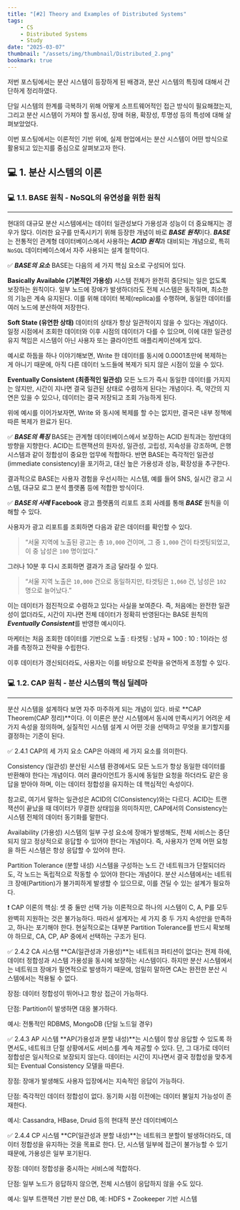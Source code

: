 ```yaml
---
title: "[#2] Theory and Examples of Distributed Systems"
tags:
    - CS
    - Distributed Systems
    - Study
date: "2025-03-07"
thumbnail: "/assets/img/thumbnail/Distributed_2.png"
bookmark: true
---
```


저번 포스팅에서는 분산 시스템이 등장하게 된 배경과, 분산 시스템의 특징에 대해서 간단하게 정리하였다.

단일 시스템의 한계를 극복하기 위해 어떻게 소프트웨어적인 접근 방식이 필요해졌는지, 그리고 분산 시스템이 가져야 할 동시성, 장애 허용, 확장성, 투명성 등의 특성에 대해 살펴보았었다.

이번 포스팅에서는 이론적인 기반 위에, 실제 현업에서는 분산 시스템이 어떤 방식으로 활용되고 있는지를 중심으로 살펴보고자 한다.


## 💻 1. 분산 시스템의 이론

### 💻 1.1. BASE 원칙 - NoSQL의 유연성을 위한 원칙
---
현대의 대규모 분산 시스템에서는 데이터 일관성보다 가용성과 성능이 더 중요해지는 경우가 많다. 이러한 요구를 만족시키기 위해 등장한 개념이 바로 ***BASE 원칙***이다. ***BASE***는 전통적인 관계형 데이터베이스에서 사용하는 ***ACID 원칙***과 대비되는 개념으로, 특히 `NoSQL` 데이터베이스에서 자주 사용되는 설계 철학이다.

✅ ***BASE의 요소***
BASE는 다음의 세 가지 핵심 요소로 구성되어 있다.

**Basically Available (기본적인 가용성)**
시스템 전체가 완전히 중단되는 일은 없도록 보장하는 원칙이다. 일부 노드에 장애가 발생하더라도 전체 시스템은 동작하며, 최소한의 기능은 계속 유지된다. 이를 위해 데이터 복제(replica)를 수행하며, 동일한 데이터를 여러 노드에 분산하여 저장한다.

**Soft State (유연한 상태)**
데이터의 상태가 항상 일관적이지 않을 수 있다는 개념이다. 일정 시점에서 조회한 데이터와 이후 시점의 데이터가 다를 수 있으며, 이에 대한 일관성 유지 책임은 시스템이 아닌 사용자 또는 클라이언트 애플리케이션에게 있다.

예시로 하둡을 하나 이야기해보면, Write 한 데이터를 동시에 0.0001초만에 복제하는게 아니기 때문에, 아직 다른 데이터 노드들에 복제가 되지 않은 시점이 있을 수 있다.

**Eventually Consistent (최종적인 일관성)**
모든 노드가 즉시 동일한 데이터를 가지지는 않지만, 시간이 지나면 결국 일관된 상태로 수렴하게 된다는 개념이다. 즉, 약간의 지연은 있을 수 있으나, 데이터는 결국 저장되고 조회 가능하게 된다.

위에 예시를 이어가보자면, Write 와 동시에 복제를 할 수는 없지만, 결국은 내부 정책에 따른 복제가 완료가 된다.

✅ ***BASE의 특징***
BASE는 관계형 데이터베이스에서 보장하는 ACID 원칙과는 정반대의 방향을 지향한다.
ACID는 트랜잭션의 원자성, 일관성, 고립성, 지속성을 강조하며, 은행 시스템과 같이 정합성이 중요한 업무에 적합하다.
반면 BASE는 즉각적인 일관성(immediate consistency)을 포기하고, 대신 높은 가용성과 성능, 확장성을 추구한다.

결과적으로 BASE는 사용자 경험을 우선시하는 시스템, 예를 들어 SNS, 실시간 광고 시스템, 대규모 로그 분석 플랫폼 등에 적합한 방식이다.

✅ ***BASE의 사례***
**Facebook** 광고 플랫폼의 리포트 조회 사례를 통해 ***BASE*** 원칙을 이해할 수 있다.

사용자가 광고 리포트를 조회하면 다음과 같은 데이터를 확인할 수 있다.

> “서울 지역에 노출된 광고는 총 `10,000` 건이며, 그 중 `1,000` 건이 타겟팅되었고, 이 중 남성은 `100` 명이었다.”

그러나 10분 후 다시 조회하면 결과가 조금 달라질 수 있다.

> “서울 지역 노출은 `10,000` 건으로 동일하지만, 타겟팅은 `1,060` 건, 남성은 `102` 명으로 늘어났다.”

이는 데이터가 점진적으로 수렴하고 있다는 사실을 보여준다. 즉, 처음에는 완전한 일관성이 없더라도, 시간이 지나면 전체 데이터가 정확히 반영된다는 BASE 원칙의 ***Eventually Consistent***를 반영한 예시이다.

마케터는 처음 조회한 데이터를 기반으로 노출 : 타겟팅 : 남자 = 100 : 10 : 1이라는 성과를 측정하고 전략을 수립한다.

이후 데이터가 갱신되더라도, 사용자는 이를 바탕으로 전략을 유연하게 조정할 수 있다.


### 💻 1.2. CAP 원칙 - 분산 시스템의 핵심 딜레마
---
분산 시스템을 설계하다 보면 자주 마주하게 되는 개념이 있다. 바로 **CAP Theorem(CAP 정리)**이다. 이 이론은 분산 시스템에서 동시에 만족시키기 어려운 세 가지 속성을 정의하며, 실질적인 시스템 설계 시 어떤 것을 선택하고 무엇을 포기할지를 결정하는 기준이 된다.

✅ 2.4.1 CAP의 세 가지 요소
CAP은 아래의 세 가지 요소를 의미한다.

Consistency (일관성)
분산된 시스템 환경에서도 모든 노드가 항상 동일한 데이터를 반환해야 한다는 개념이다.
여러 클라이언트가 동시에 동일한 요청을 하더라도 같은 응답을 받아야 하며, 이는 데이터 정합성을 유지하는 데 핵심적인 속성이다.

참고로, 여기서 말하는 일관성은 ACID의 C(Consistency)와는 다르다. ACID는 트랜잭션이 끝났을 때 데이터가 무결한 상태임을 의미하지만, CAP에서의 Consistency는 시스템 전체의 데이터 동기화를 말한다.

Availability (가용성)
시스템의 일부 구성 요소에 장애가 발생해도, 전체 서비스는 중단되지 않고 정상적으로 응답할 수 있어야 한다는 개념이다.
즉, 사용자가 언제 어떤 요청을 하든 시스템은 항상 응답할 수 있어야 한다.

Partition Tolerance (분할 내성)
시스템을 구성하는 노드 간 네트워크가 단절되더라도, 각 노드는 독립적으로 작동할 수 있어야 한다는 개념이다.
분산 시스템에서는 네트워크 장애(Partition)가 불가피하게 발생할 수 있으므로, 이를 견딜 수 있는 설계가 필요하다.

❗ CAP 이론의 핵심: 셋 중 둘만 선택 가능
이론적으로 하나의 시스템이 C, A, P를 모두 완벽히 지원하는 것은 불가능하다.
따라서 설계자는 세 가지 중 두 가지 속성만을 만족하고, 하나는 포기해야 한다.
현실적으로는 대부분 Partition Tolerance를 반드시 확보해야 하므로, CA, CP, AP 중에서 선택하는 구조가 된다.

✅ 2.4.2 CA 시스템
**CA(일관성과 가용성)**는 네트워크 파티션이 없다는 전제 하에, 데이터 정합성과 시스템 가용성을 동시에 보장하는 시스템이다.
하지만 분산 시스템에서는 네트워크 장애가 필연적으로 발생하기 때문에, 엄밀히 말하면 CA는 완전한 분산 시스템에서는 적용될 수 없다.

장점: 데이터 정합성이 뛰어나고 항상 접근이 가능하다.

단점: Partition이 발생하면 대응 불가하다.

예시: 전통적인 RDBMS, MongoDB (단일 노드일 경우)

✅ 2.4.3 AP 시스템
**AP(가용성과 분할 내성)**는 시스템이 항상 응답할 수 있도록 하면서도, 네트워크 단절 상황에서도 서비스를 계속 제공할 수 있다.
단, 그 대가로 데이터 정합성은 일시적으로 보장되지 않는다. 데이터는 시간이 지나면서 결국 정합성을 맞추게 되는 Eventual Consistency 모델을 따른다.

장점: 장애가 발생해도 사용자 입장에서는 지속적인 응답이 가능하다.

단점: 즉각적인 데이터 정합성이 없다. 동기화 시점 이전에는 데이터 불일치 가능성이 존재한다.

예시: Cassandra, HBase, Druid 등의 현대적 분산 데이터베이스

✅ 2.4.4 CP 시스템
**CP(일관성과 분할 내성)**는 네트워크 분할이 발생하더라도, 데이터 정합성을 유지하는 것을 목표로 한다.
단, 시스템 일부에 접근이 불가능할 수 있기 때문에, 가용성은 일부 포기된다.

장점: 데이터 정합성을 중시하는 서비스에 적합하다.

단점: 일부 노드가 응답하지 않으면, 전체 시스템이 응답하지 않을 수도 있다.

예시: 일부 트랜잭션 기반 분산 DB, 예: HDFS + Zookeeper 기반 시스템

